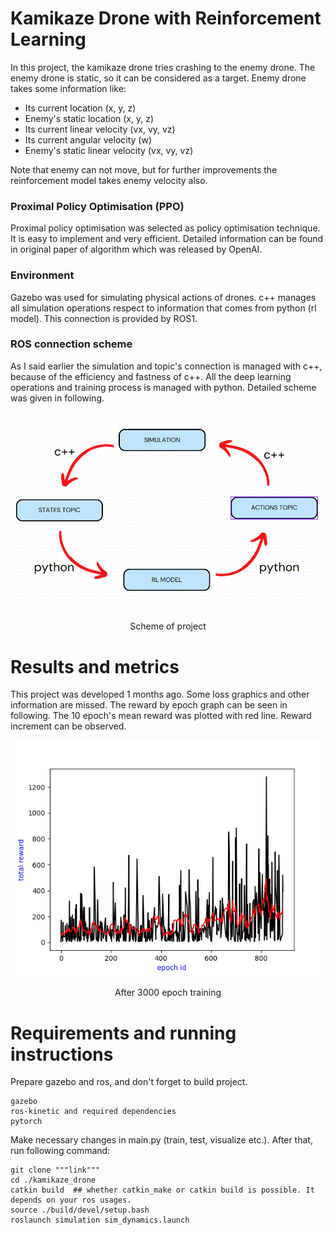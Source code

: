 # Kamikaze Drone with Reinforcement Learning
<section>
<p>
In this project, the kamikaze drone tries crashing to the enemy drone. The enemy drone is static, so it can be
considered as a target. Enemy drone takes some information like:

- Its current location (x, y, z)
- Enemy's static location (x, y, z)
- Its current linear velocity (vx, vy, vz)
- Its current angular velocity (w)
- Enemy's static linear velocity (vx, vy, vz)

Note that enemy can not move, but for further improvements the reinforcement model takes enemy velocity also.
</p>
</section>

### Proximal Policy Optimisation (PPO)
<section>
<p>
Proximal policy optimisation was selected as policy optimisation technique. It is easy to implement and very efficient.
Detailed information can be found in original paper of algorithm which was released by OpenAI.
</p>
</section>

### Environment
<section>
<p>
Gazebo was used for simulating physical actions of drones. c++ manages all simulation operations respect to information
that comes from python (rl model). This connection is provided by ROS1.
</p>
</section>

### ROS connection scheme
<section>
<p>
As I said earlier the simulation and topic's connection is managed with c++, because of the efficiency and fastness of c++.
All the deep learning operations and training process is managed with python. Detailed scheme was given in following.
</p>

<p align="center">
<img src="https://raw.githubusercontent.com/emredo/kamikaze_drone/master/scheme.png">
</p>

<p align="center">
Scheme of project
</p>
</section>

# Results and metrics
<section>
This project was developed 1 months ago. Some loss graphics and other information are missed. The reward by epoch
graph can be seen in following. The 10 epoch's mean reward was plotted with red line. Reward increment can be observed.

<p align="center">
<img src="https://raw.githubusercontent.com/emredo/kamikaze_drone/master/src/ai_model/src/models/reward_by_epoch.png">
</p>

<p align="center">
After 3000 epoch training
</p>
</section>

# Requirements and running instructions
<section>
Prepare gazebo and ros, and don't forget to build project.

```
gazebo
ros-kinetic and required dependencies
pytorch
```

</section>


<section>

Make necessary changes in main.py (train, test, visualize etc.). After that, run following command:

```
git clone """link"""
cd ./kamikaze_drone
catkin build  ## whether catkin_make or catkin build is possible. It depends on your ros usages.
source ./build/devel/setup.bash
roslaunch simulation sim_dynamics.launch
```

</section>
